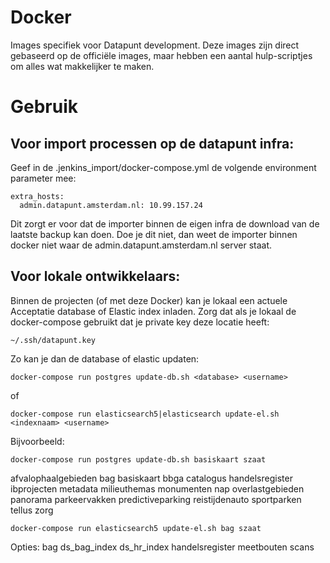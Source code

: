 Docker
======

Images specifiek voor Datapunt development. 
Deze images zijn direct gebaseerd op de officiële images, maar hebben een aantal hulp-scriptjes om alles wat makkelijker te maken. 


Gebruik
=======

Voor import processen op de datapunt infra:
------------------------------------------

Geef in de .jenkins_import/docker-compose.yml de volgende environment parameter mee:

    extra_hosts:
      admin.datapunt.amsterdam.nl: 10.99.157.24

Dit zorgt er voor dat de importer binnen de eigen infra de download van de laatste backup kan doen.
Doe je dit niet, dan weet de importer binnen docker niet waar de admin.datapunt.amsterdam.nl server staat.

Voor lokale ontwikkelaars:
-------------------------

Binnen de projecten (of met deze Docker) kan je lokaal een actuele Acceptatie database of Elastic index inladen.
Zorg dat als je lokaal de docker-compose gebruikt dat je private key deze locatie heeft: 

    ~/.ssh/datapunt.key
    
Zo kan je dan de database of elastic updaten:    

```
docker-compose run postgres update-db.sh <database> <username>
```

of

```
docker-compose run elasticsearch5|elasticsearch update-el.sh <indexnaam> <username>
```


Bijvoorbeeld:

```
docker-compose run postgres update-db.sh basiskaart szaat
```

afvalophaalgebieden
bag
basiskaart
bbga
catalogus
handelsregister
ibprojecten
metadata
milieuthemas
monumenten
nap
overlastgebieden
panorama
parkeervakken
predictiveparking
reistijdenauto
sportparken
tellus
zorg


```
docker-compose run elasticsearch5 update-el.sh bag szaat
```

Opties:
bag
ds_bag_index
ds_hr_index
handelsregister
meetbouten
scans
